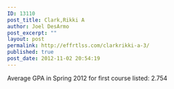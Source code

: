 ```yaml
---
ID: 13110
post_title: Clark,Rikki A
author: Joel DesArmo
post_excerpt: ""
layout: post
permalink: http://effrtlss.com/clarkrikki-a-3/
published: true
post_date: 2012-11-02 20:54:19
---
```

<p>Average GPA in Spring 2012 for first course listed: 2.754</p>